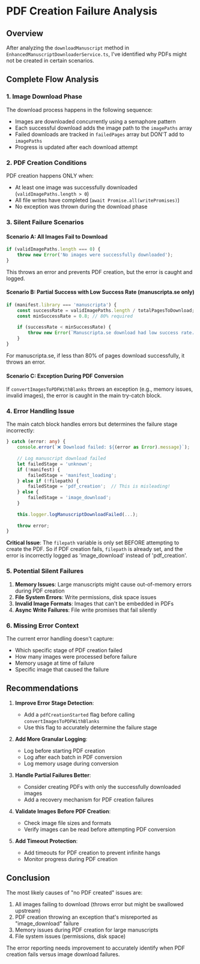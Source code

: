 # PDF Creation Failure Analysis

## Overview
After analyzing the `downloadManuscript` method in `EnhancedManuscriptDownloaderService.ts`, I've identified why PDFs might not be created in certain scenarios.

## Complete Flow Analysis

### 1. **Image Download Phase**
The download process happens in the following sequence:
- Images are downloaded concurrently using a semaphore pattern
- Each successful download adds the image path to the `imagePaths` array
- Failed downloads are tracked in `failedPages` array but DON'T add to `imagePaths`
- Progress is updated after each download attempt

### 2. **PDF Creation Conditions**
PDF creation happens ONLY when:
- At least one image was successfully downloaded (`validImagePaths.length > 0`)
- All file writes have completed (`await Promise.all(writePromises)`)
- No exception was thrown during the download phase

### 3. **Silent Failure Scenarios**

#### Scenario A: All Images Fail to Download
```typescript
if (validImagePaths.length === 0) {
    throw new Error('No images were successfully downloaded');
}
```
This throws an error and prevents PDF creation, but the error is caught and logged.

#### Scenario B: Partial Success with Low Success Rate (manuscripta.se only)
```typescript
if (manifest.library === 'manuscripta') {
    const successRate = validImagePaths.length / totalPagesToDownload;
    const minSuccessRate = 0.8; // 80% required
    
    if (successRate < minSuccessRate) {
        throw new Error(`Manuscripta.se download had low success rate...`);
    }
}
```
For manuscripta.se, if less than 80% of pages download successfully, it throws an error.

#### Scenario C: Exception During PDF Conversion
If `convertImagesToPDFWithBlanks` throws an exception (e.g., memory issues, invalid images), the error is caught in the main try-catch block.

### 4. **Error Handling Issue**

The main catch block handles errors but determines the failure stage incorrectly:

```typescript
} catch (error: any) {
    console.error(`❌ Download failed: ${(error as Error).message}`);
    
    // Log manuscript download failed
    let failedStage = 'unknown';
    if (!manifest) {
        failedStage = 'manifest_loading';
    } else if (!filepath) {
        failedStage = 'pdf_creation';  // This is misleading!
    } else {
        failedStage = 'image_download';
    }
    
    this.logger.logManuscriptDownloadFailed(...);
    
    throw error;
}
```

**Critical Issue**: The `filepath` variable is only set BEFORE attempting to create the PDF. So if PDF creation fails, `filepath` is already set, and the error is incorrectly logged as 'image_download' instead of 'pdf_creation'.

### 5. **Potential Silent Failures**

1. **Memory Issues**: Large manuscripts might cause out-of-memory errors during PDF creation
2. **File System Errors**: Write permissions, disk space issues
3. **Invalid Image Formats**: Images that can't be embedded in PDFs
4. **Async Write Failures**: File write promises that fail silently

### 6. **Missing Error Context**

The current error handling doesn't capture:
- Which specific stage of PDF creation failed
- How many images were processed before failure
- Memory usage at time of failure
- Specific image that caused the failure

## Recommendations

1. **Improve Error Stage Detection**:
   - Add a `pdfCreationStarted` flag before calling `convertImagesToPDFWithBlanks`
   - Use this flag to accurately determine the failure stage

2. **Add More Granular Logging**:
   - Log before starting PDF creation
   - Log after each batch in PDF conversion
   - Log memory usage during conversion

3. **Handle Partial Failures Better**:
   - Consider creating PDFs with only the successfully downloaded images
   - Add a recovery mechanism for PDF creation failures

4. **Validate Images Before PDF Creation**:
   - Check image file sizes and formats
   - Verify images can be read before attempting PDF conversion

5. **Add Timeout Protection**:
   - Add timeouts for PDF creation to prevent infinite hangs
   - Monitor progress during PDF creation

## Conclusion

The most likely causes of "no PDF created" issues are:
1. All images failing to download (throws error but might be swallowed upstream)
2. PDF creation throwing an exception that's misreported as "image_download" failure
3. Memory issues during PDF creation for large manuscripts
4. File system issues (permissions, disk space)

The error reporting needs improvement to accurately identify when PDF creation fails versus image download failures.